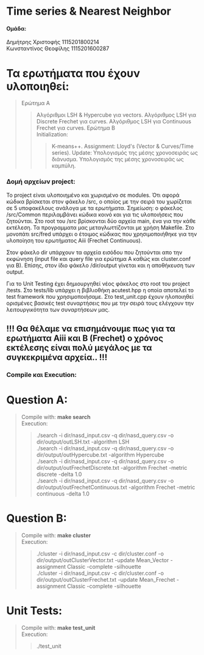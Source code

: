 <h1> Time series & Nearest Neighbor </h1>

<h4>Ομάδα:</h4> 
Δημήτρης Χριστοφής 1115201800214 <br/>
Κωνσταντίνος Θεοφίλης 1115201600287<br/>

# Τα ερωτήματα που έχουν υλοποιηθεί:
>Ερώτημα Α <br />
>>Αλγόριθμοι LSH & Hypercube για vectors.
>>Αλγόριθμος LSH για Discrete Frechet για curves.
>>Αλγόριθμος LSH για Continuous Frechet για curves.
>Ερώτημα B <br />
>>Initialization:
>>>K-means++.
>>Αssignment:
>>>Lloyd's (Vector & Curves/Time series).
>>Update:
>>>Υπολογισμός της μέσης χρονοσειράς ως διάνυσμα.
>>>Υπολογισμός της μέσης χρονοσειράς ως καμπύλη.

<h3>Δομή αρχείων project:</h3>
<p>Το project είναι υλοποιημένο και χωρισμένο σε modules. 
Ότι αφορά κώδικα βρίσκεται στον φάκελο /src, ο οποίος με την σειρά του χωρίζεται σε 5 υποφακέλους ανάλογα με τα ερωτήματα. Σημείωση: ο φάκελος /src/Common περιλαμβάνει κώδικα κοινό και για τις υλοποιήσεις που ζητούνται. Στο root του /src βρίσκονται δύο αρχεία main, ένα για την κάθε εκτέλεση. Τα προγραμματα μας μεταγλωττίζονται με χρήση Makefile. Στο μονοπάτι src/fred υπάρχει ο έτοιμος κώδικας που χρησιμοποιήθηκε για την υλοποίηση του ερωτήματος Aiii (Frechet Continuous).
<br /></p>
<p>Στον φάκελο dir υπάρχουν τα αρχεία εισόδου που ζητούνται απο την εκφώνηση (input file και query file για ερώτημα Α καθώς και cluster.conf για Β). Επίσης, στον ίδιο φάκελο /dir/output γίνεται και η αποθήκευση των output.<br /></p>
<p>Για το Unit Testing έχει δημιουργηθεί νέος φάκελος στο root του project /tests. Στο tests/lib υπάρχει η βιβλιοθήκη acutest.hpp η οποία αποτελεί το test framework που χρησιμοποιήσαμε. Στο test_unit.cpp έχουν ηλοποιηθεί ορισμένες βασικές test συναρτήσεις που με την σειρά τους ελέγχουν την λειτουργικότητα των συναρτήσεων μας.<br /></p>

## !!! Θα θέλαμε να επισημάνουμε πως για τα ερωτήματα Αiii και B (Frechet) ο χρόνος εκτέλεσης είναι πολύ μεγάλος με τα συγκεκριμένα αρχεία.. !!!

<h3>Compile και Execution:</h3>

# Question A:
>Compile with: **make search** <br />
>Execution:
>>./search -i dir/nasd_input.csv -q dir/nasd_query.csv -o dir/output/outLSH.txt -algorithm LSH <br />
>>./search -i dir/nasd_input.csv -q dir/nasd_query.csv -o dir/output/outHypercube.txt -algorithm Hypercube <br />
>>./search -i dir/nasd_input.csv -q dir/nasd_query.csv -o dir/output/outFrechetDiscrete.txt -algorithm Frechet -metric discrete -delta 1.0<br />
>>./search -i dir/nasd_input.csv -q dir/nasd_query.csv -o dir/output/outFrechetContinuous.txt -algorithm Frechet -metric continuous -delta 1.0<br />

# Question B: 
>Compile with: **make cluster**<br />
>Execution:
>>./cluster -i dir/nasd_input.csv -c dir/cluster.conf -o dir/output/outClusterVector.txt -update Mean_Vector -assignment Classic -complete -silhouette<br />
>>./cluster -i dir/nasd_input.csv -c dir/cluster.conf -o dir/output/outClusterFrechet.txt -update Mean_Frechet -assignment Classic -complete -silhouette<br />

# Unit Tests:
>Compile with: **make test_unit** <br />
>Execution:
>>./test_unit <br />